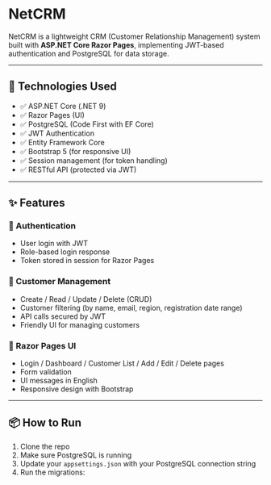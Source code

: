 # NetCRM

NetCRM is a lightweight CRM (Customer Relationship Management) system built with **ASP.NET Core Razor Pages**, implementing JWT-based authentication and PostgreSQL for data storage.

---

## 🚀 Technologies Used

- ✅ ASP.NET Core (.NET 9)
- ✅ Razor Pages (UI)
- ✅ PostgreSQL (Code First with EF Core)
- ✅ JWT Authentication
- ✅ Entity Framework Core
- ✅ Bootstrap 5 (for responsive UI)
- ✅ Session management (for token handling)
- ✅ RESTful API (protected via JWT)

---

## ✨ Features

### 🔐 Authentication
- User login with JWT
- Role-based login response
- Token stored in session for Razor Pages

### 👥 Customer Management
- Create / Read / Update / Delete (CRUD)
- Customer filtering (by name, email, region, registration date range)
- API calls secured by JWT
- Friendly UI for managing customers

### 📄 Razor Pages UI
- Login / Dashboard / Customer List / Add / Edit / Delete pages
- Form validation
- UI messages in English
- Responsive design with Bootstrap

---

## 📦 How to Run

1. Clone the repo  
2. Make sure PostgreSQL is running  
3. Update your `appsettings.json` with your PostgreSQL connection string  
4. Run the migrations:


